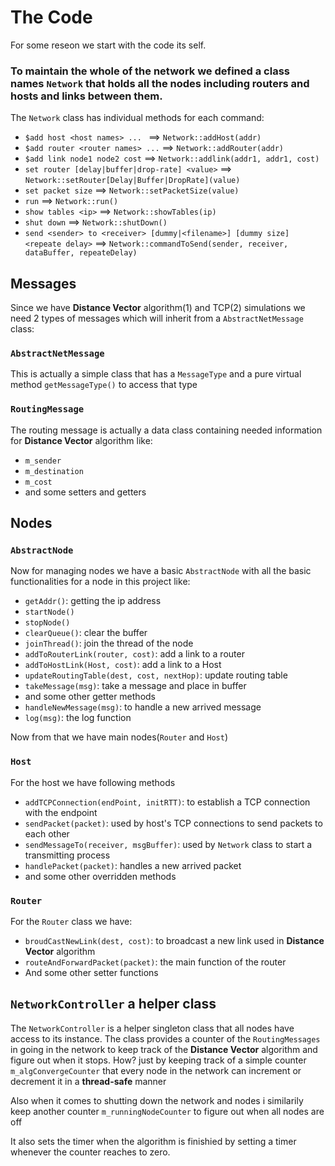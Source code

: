 # The Code
For some reseon we start with the code its self. 

### To maintain the whole of the network we defined a class names `Network` that holds all the nodes including routers and hosts and links between them. 
The `Network` class has individual methods for each command:

- `$add host <host names> ... ` ==> `Network::addHost(addr)`
- `$add router <router names> ...` ==> `Network::addRouter(addr)`
- `$add link node1 node2 cost` ==> `Network::addlink(addr1, addr1, cost)`
- `set router [delay|buffer|drop-rate] <value>` ==> `Network::setRouter[Delay|Buffer|DropRate](value)`
- `set packet size` ==> `Network::setPacketSize(value)`
- `run` ==> `Network::run()`
- `show tables <ip>` ==> `Network::showTables(ip)`
- `shut down` ==> `Network::shutDown()`
- `send <sender> to <receiver> [dummy|<filename>] [dummy size] <repeate delay>` ==> `Network::commandToSend(sender, receiver, dataBuffer, repeateDelay)`

## Messages

Since we have **Distance Vector** algorithm(1) and TCP(2) simulations we need 2 types of messages which will inherit from a `AbstractNetMessage` class:
### `AbstractNetMessage`

This is actually a simple class that has a `MessageType`
and a pure virtual method `getMessageType()` to access that type

### `RoutingMessage`

The routing message is actually a data class containing needed information for **Distance Vector** algorithm like:

- `m_sender`
- `m_destination`
- `m_cost`
- and some setters and getters

## Nodes
### `AbstractNode`
Now for managing nodes we have a basic `AbstractNode` with all the basic functionalities for a node in this project like:

- `getAddr()`: getting the ip address
- `startNode()`
- `stopNode()`
- `clearQueue()`: clear the buffer
- `joinThread()`: join the thread of the node
- `addToRouterLink(router, cost)`: add a link to a router
- `addToHostLink(Host, cost)`: add a link to a Host
- `updateRoutingTable(dest, cost, nextHop)`: update routing table
- `takeMessage(msg)`: take a message and place in buffer
- and some other getter methods
- `handleNewMessage(msg)`: to handle a new arrived message
- `log(msg)`: the log function

Now from that we have main nodes(`Router` and `Host`)
### `Host`
For the host we have following methods
- `addTCPConnection(endPoint, initRTT)`: to establish a TCP connection with the endpoint
- `sendPacket(packet)`: used by host's TCP connections to send packets to each other
- `sendMessageTo(receiver, msgBuffer)`: used by `Network` class to start a transmitting process
- `handlePacket(packet)`: handles a new arrived packet
- and some other overridden methods

### `Router`

For the `Router` class we have:
- `broudCastNewLink(dest, cost)`: to broadcast a new link used in **Distance Vector** algorithm
- `routeAndForwardPacket(packet)`: the main function of the router
- And some other setter functions

## `NetworkController` a helper class

The `NetworkController` is a helper singleton class that all nodes have access to its instance.
The class provides a counter of the `RoutingMessages` in going in the network to keep track of the **Distance Vector** algorithm and figure out when it stops. How? just by keeping track of a simple counter `m_algConvergeCounter` that every node in the network can increment or decrement it in a **thread-safe** manner 

Also when it comes to shutting down the network and nodes i similarily keep another counter `m_runningNodeCounter` to figure out when all nodes are off

It also sets the timer when the algorithm is finishied by setting a timer whenever the counter reaches to zero.

